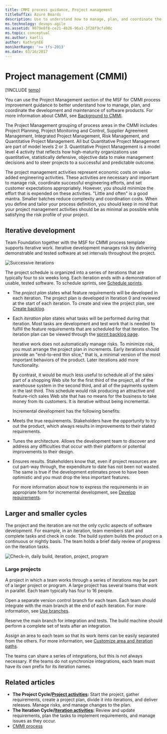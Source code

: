 ```yaml
---
title: CMMI process guidance, Project management 
titleSuffix: Azure Boards
description: Use to understand how to manage, plan, and coordinate the development and maintenance of software products.
ms.technology: devops-agile
ms.assetid: 9079e8f8-ce21-4b26-96a1-3f28f9cfa90c
ms.topic: conceptual
ms.author: kaelli
author: KathrynEE
monikerRange: '>= tfs-2013'
ms.date: 03/16/2017
---
```


# Project management (CMMI)

[!INCLUDE [temp](../../../includes/version-vsts-tfs-all-versions.md)]

You can use the Project Management section of the MSF for CMMI process improvement guidance to better understand how to manage, plan, and coordinate the development and maintenance of software products. For more information about CMMI, see [Background to CMMI](guidance-background-to-cmmi.md).

The Project Management grouping of process areas in the CMMI includes Project Planning, Project Monitoring and Control, Supplier Agreement Management, Integrated Project Management, Risk Management, and Quantitative Project Management. All but Quantitative Project Management are part of model levels 2 or 3. Quantitative Project Management is a model level 4 activity that reflects how high-maturity organizations use quantitative, statistically defensive, objective data to make management decisions and to steer projects to a successful and predictable outcome.

The project management activities represent economic costs on value-added engineering activities. These activities are necessary and important to manage risk, coordinate successful engineering efforts, and set customer expectations appropriately. However, you should minimize the effort that is expended on these activities. "Little and often" is a good mantra. Smaller batches reduce complexity and coordination costs. When you define and tailor your process definition, you should keep in mind that your project management activities should be as minimal as possible while satisfying the risk profile of your project.

## Iterative development

Team Foundation together with the MSF for CMMI process template supports iterative work. Iterative development manages risk by delivering demonstrable and tested software at set intervals throughout the project.

![Successive iterations](media/msf_cmmi_iterations.png "MSF_CMMI_Iterations")

The project schedule is organized into a series of iterations that are typically four to six weeks long. Each iteration ends with a demonstration of usable, tested software. To schedule sprints, see [Schedule sprints](../../../sprints/define-sprints.md).

* The _project plan_ states what feature requirements will be developed in each iteration. The project plan is developed in Iteration 0 and reviewed at the start of each iteration. To create and view the project plan, see [Create backlog](../../../backlogs/create-your-backlog.md).

* Each _iteration plan_ states what tasks will be performed during that iteration. Most tasks are development and test work that is needed to fulfill the feature requirements that are scheduled for that iteration. The iteration plan can be viewed through the [sprint backlog page](../../../sprints/assign-work-sprint.md).

  Iterative work does not automatically manage risks. To minimize risk, you must arrange the project plan in increments. Early iterations should provide an "end-to-end thin slice," that is, a minimal version of the most important behaviors of the product. Later iterations add more functionality.

  By contrast, it would be much less useful to schedule all of the sales part of a shopping Web site for the first third of the project, all of the warehouse system in the second third, and all of the payments system in the last third. This schedule would risk producing an attractive and feature-rich sales Web site that has no means for the business to take money from its customers. It is iterative without being incremental.

  Incremental development has the following benefits:

* Meets the true requirements. Stakeholders have the opportunity to try out the product, which always results in improvements to their stated requirements.

* Tunes the architecture. Allows the development team to discover and address any difficulties that occur with their platform or potential improvements to their design.

* Ensures results. Stakeholders know that, even if project resources are cut part-way through, the expenditure to date has not been not wasted. The same is true if the development estimates prove to have been optimistic and you must drop the less important features.

  For more information about how to express the requirements in an appropriate form for incremental development, see [Develop requirements](guidance-develop-requirements.md).

## Larger and smaller cycles

The project and the iteration are not the only cyclic aspects of software development. For example, in an iteration, team members start and complete tasks and check in code. The build system builds the product on a continuous or nightly basis. The team holds a brief daily review of progress on the iteration tasks.

![Check-in, daily build, iteration, project, program](media/msf_cmmi_cycles.png "MSF_CMMI_Cycles")

### Large projects

A project in which a team works through a series of iterations may be part of a larger project or program. A large project has several teams that work in parallel. Each team typically has four to 16 people.

Open a separate version control branch for each team. Each team should integrate with the main branch at the end of each iteration. For more information, see [Use branches](../../../../repos/tfvc/use-branches-isolate-risk-team-foundation-version-control.md).

Reserve the main branch for integration and tests. The build machine should perform a complete set of tests after an integration.

Assign an area to each team so that its work items can be easily separated from the others. For more information, see [Customize area and iteration paths](../../../../organizations/settings/set-area-paths.md).

The teams can share a series of integrations, but this is not always necessary. If the teams do not synchronize integrations, each team must have its own prefix for its iteration names.

## Related articles

* **The Project Cycle/[Project activities](guidance-project-activities.md):** Start the project, gather requirements, create a project plan, divide it into iterations, and deliver releases. Manage risks, and manage changes to the plan.
* **The Iteration Cycle/[Iteration activities](guidance-iteration-activities.md):** Review and update requirements, plan the tasks to implement requirements, and manage issues as they occur.
* [CMMI process](../cmmi-process.md)
